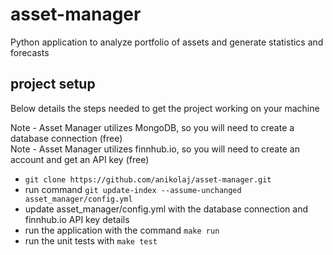 # asset-manager
Python application to analyze portfolio of assets and generate statistics and forecasts


## project setup
Below details the steps needed to get the project working on your machine

Note - Asset Manager utilizes MongoDB, so you will need to create a database connection (free)  
Note - Asset Manager utilizes finnhub.io, so you will need to create an account and get an API key (free)
- ```git clone https://github.com/anikolaj/asset-manager.git```
- run command ```git update-index --assume-unchanged asset_manager/config.yml```
- update asset_manager/config.yml with the database connection and finnhub.io API key details
- run the application with the command ```make run```
- run the unit tests with ```make test```